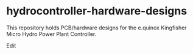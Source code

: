 hydrocontroller-hardware-designs
================================

This repository holds PCB/hardware designs for the e.quinox Kingfisher Micro Hydro Power Plant Controller.

Edit